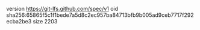 version https://git-lfs.github.com/spec/v1
oid sha256:65865f5c1f1bede7a5d8c2ec957ba84713bfb9b005ad9ceb7717f292ecba2be3
size 2203
